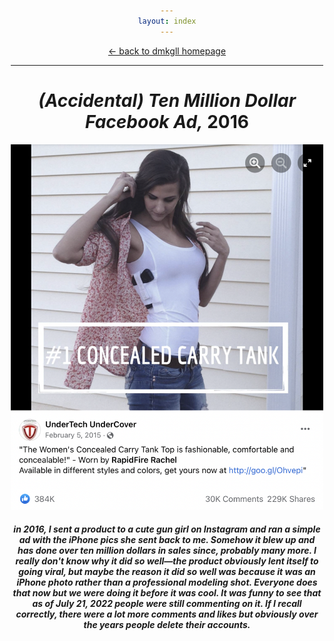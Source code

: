 ```yaml
---
layout: index
---
```


<style>body{max-width:500px;margin:auto;padding:10px;text-align:center;}h1,h5{text-align:center;}img{max-width:100%;}</style>

<p><a href="/">← back to dmkgll homepage</a></p>

---


# *(Accidental) Ten Million Dollar Facebook Ad,* 2016

![UTUC](/assets/acutuc.png)
##### in 2016, I sent a product to a cute gun girl on Instagram and ran a simple ad with the iPhone pics she sent back to me. Somehow it blew up and has done over ten million dollars in sales since, probably many more. I really don't know why it did so well—the product obviously lent itself to going viral, but maybe the reason it did so well was because it was an iPhone photo rather than a professional modeling shot. Everyone does that now but we were doing it before it was cool. It was funny to see that as of July 21, 2022 people were *still* commenting on it. If I recall correctly, there were a lot more comments and likes but obviously over the years people delete their accounts.


